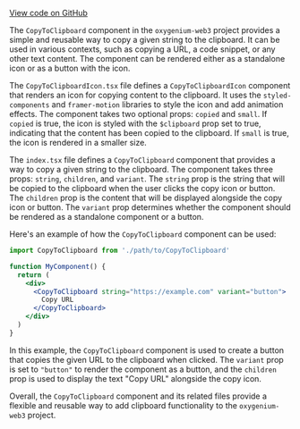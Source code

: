 [View code on GitHub](https://github.com/oxygenium-network/oxygenium-web3/.autodoc/docs/json/packages/web3-react/src/components/Common/CopyToClipboard)

The `CopyToClipboard` component in the `oxygenium-web3` project provides a simple and reusable way to copy a given string to the clipboard. It can be used in various contexts, such as copying a URL, a code snippet, or any other text content. The component can be rendered either as a standalone icon or as a button with the icon.

The `CopyToClipboardIcon.tsx` file defines a `CopyToClipboardIcon` component that renders an icon for copying content to the clipboard. It uses the `styled-components` and `framer-motion` libraries to style the icon and add animation effects. The component takes two optional props: `copied` and `small`. If `copied` is true, the icon is styled with the `$clipboard` prop set to true, indicating that the content has been copied to the clipboard. If `small` is true, the icon is rendered in a smaller size.

The `index.tsx` file defines a `CopyToClipboard` component that provides a way to copy a given string to the clipboard. The component takes three props: `string`, `children`, and `variant`. The `string` prop is the string that will be copied to the clipboard when the user clicks the copy icon or button. The `children` prop is the content that will be displayed alongside the copy icon or button. The `variant` prop determines whether the component should be rendered as a standalone component or a button.

Here's an example of how the `CopyToClipboard` component can be used:

```jsx
import CopyToClipboard from './path/to/CopyToClipboard'

function MyComponent() {
  return (
    <div>
      <CopyToClipboard string="https://example.com" variant="button">
        Copy URL
      </CopyToClipboard>
    </div>
  )
}
```

In this example, the `CopyToClipboard` component is used to create a button that copies the given URL to the clipboard when clicked. The `variant` prop is set to `"button"` to render the component as a button, and the `children` prop is used to display the text "Copy URL" alongside the copy icon.

Overall, the `CopyToClipboard` component and its related files provide a flexible and reusable way to add clipboard functionality to the `oxygenium-web3` project.
